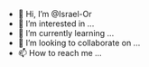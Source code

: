 - 👋 Hi, I’m @Israel-Or
- 👀 I’m interested in ...
- 🌱 I’m currently learning ...
- 💞️ I’m looking to collaborate on ...
- 📫 How to reach me ...

<!---
Israel-Or/Israel-Or is a ✨ special ✨ repository because its `README.md` (this file) appears on your GitHub profile.
You can click the Preview link to take a look at your changes.
--->
